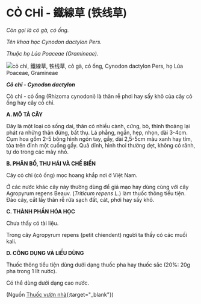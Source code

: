 # CỎ CHỈ - 鐵線草 (铁线草)

*Còn gọi là cỏ gà, cỏ ống.*

*Tên khoa học Cynodon dactylon Pers.*

*Thuộc họ Lúa Poaceae (Gramineae).*

![cỏ chỉ, 鐵線草, 铁线草, cỏ gà, cỏ ống, Cynodon dactylon Pers, họ Lúa Poaceae, Gramineae](/imgs/caythuoc/dtl/co-chi.jpg)

***Cỏ chỉ - Cynodon dactylon***

Cỏ chỉ - cỏ ống (Rhizoma cynodoni) là thân rễ phơi hay sấy khô của cây cỏ ống hay cây cỏ chỉ.

**A. MÔ TẢ CÂY**

Đây là một loại cỏ sống dai, thân có nhiều cành, cứng, bò, thỉnh thoảng lại phát ra những thân đứng, bất thụ. Lá phẳng, ngắn, hẹp, nhọn, dài 3-4cm. Cụm hoa gồm 2-5 bông hình ngón tay, gầy, dài 2,5-5cm màu xanh hay tím, tỏa trên đỉnh một cuống gầy. Quả dĩnh, hình thoi thường dẹt, không có rãnh, tự do trong các mày nhỏ.

**B. PHÂN BỐ, THU HÁI VÀ CHẾ BIẾN**

Cây cỏ chỉ (cỏ ống) mọc hoang khắp nơi ở Việt Nam.

Ở các nước khác cây này thường dùng để giả mạo hay dùng cùng với cây Agropyrum repens Beauv. (*Triticum repens L.*) làm thuốc thông tiểu tiện. Đào cây, cắt lấy thân rễ rửa sạch đất, cát, phơi hay sấy khô.

**C. THÀNH PHẦN HÓA HỌC**

Chưa thấy có tài liệu.

Trong cây Agropyrum repens (petit chiendent) người ta thấy có các muối kali.

**D. CÔNG DỤNG VÀ LIỀU DÙNG**

Thuốc thông tiểu tiện dùng dưới dạng thuốc pha hay thuốc sắc (20%: 20g pha trong 1 lít nước).

Có thể dùng dưới dạng cao nước.


(Nguồn [Thuốc vườn nhà](http://thuocvuonnha.com){:target="_blank"})